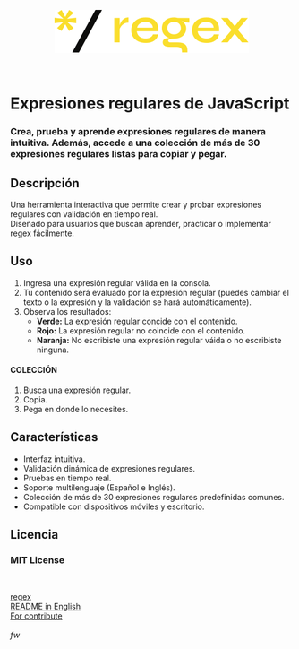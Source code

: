 <p align="center"><img src="./img/logo.svg" alt="Expresiones regulares con JavaScript"></p><br>

# Expresiones regulares de JavaScript
### Crea, prueba y aprende expresiones regulares de manera intuitiva. Además, accede a una colección de más de 30 expresiones regulares listas para copiar y pegar.

## Descripción
Una herramienta interactiva que permite crear y probar expresiones regulares con validación en tiempo real.  
Diseñado para usuarios que buscan aprender, practicar o implementar regex fácilmente.

## Uso
1. Ingresa una expresión regular válida en la consola.
2. Tu contenido será evaluado por la expresión regular (puedes cambiar el texto o la expresión y la validación se hará automáticamente).
3. Observa los resultados:
    - **Verde:** La expresión regular concide con el contenido.
    - **Rojo:** La expresión regular no coincide con el contenido.
    - **Naranja:** No escribiste una expresión regular váida o no escribiste ninguna.

#### COLECCIÓN
1. Busca una expresión regular.
2. Copia.
3. Pega en donde lo necesites.

## Características
- Interfaz intuitiva.
- Validación dinámica de expresiones regulares.
- Pruebas en tiempo real.
- Soporte multilenguaje (Español e Inglés).
- Colección de más de 30 expresiones regulares predefinidas comunes.
- Compatible con dispositivos móviles y escritorio.

## Licencia
### MIT License
<br>

[regex](https://code-fw.github.io/regex/) <br>
[README in English](./README.md) <br>
[For contribute](./CONTRIBUTING.md) <br><br>
<em>fw</em>
